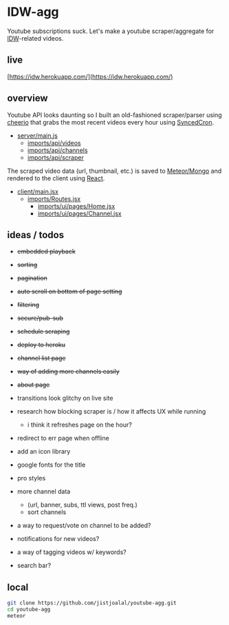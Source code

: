 # IDW-agg
Youtube subscriptions suck. Let's make a youtube scraper/aggregate for 
[IDW](https://en.wikipedia.org/wiki/Eric_Weinstein#Intellectual_dark_web)-related videos.

## live
[https://idw.herokuapp.com/](https://idw.herokuapp.com/)

## overview
Youtube API looks daunting so I built an old-fashioned scraper/parser using
[cheerio](https://github.com/cheeriojs)
that grabs the most recent videos every hour using
[SyncedCron](https://github.com/percolatestudio/meteor-synced-cron).

- [server/main.js](https://github.com/jistjoalal/youtube-agg/blob/master/server/main.js)
  - [imports/api/videos](https://github.com/jistjoalal/youtube-agg/blob/master/imports/api/videos.js)
  - [imports/api/channels](https://github.com/jistjoalal/youtube-agg/blob/master/imports/api/channels.js)
  - [imports/api/scraper](https://github.com/jistjoalal/youtube-agg/blob/master/imports/api/scraper)

The scraped video data (url, thumbnail, etc.) is saved to
[Meteor/Mongo](https://docs.meteor.com/#/full/)
and rendered to the client using
[React](https://reactjs.org/).

- [client/main.jsx](https://github.com/jistjoalal/youtube-agg/blob/master/client/main.jsx)
  - [imports/Routes.jsx](https://github.com/jistjoalal/youtube-agg/blob/master/imports/Routes.jsx)
    - [imports/ui/pages/Home.jsx](https://github.com/jistjoalal/youtube-agg/blob/master/imports/ui/pages/Home.jsx)
    - [imports/ui/pages/Channel.jsx](https://github.com/jistjoalal/youtube-agg/blob/master/imports/ui/pages/Channel.jsx)

## ideas / todos
- <s>embedded playback</s>
- <s>sorting</s>
- <s>pagination</s>
- <s>auto scroll on bottom of page setting</s>
- <s>filtering</s>
- <s>secure/pub-sub</s>
- <s>schedule scraping</s>
- <s>deploy to heroku</s>
- <s>channel list page</s>
- <s>way of adding more channels easily</s>
- <s>about page</s>

- transitions look glitchy on live site
- research how blocking scraper is / how it affects UX while running
  - i think it refreshes page on the hour?
- redirect to err page when offline

- add an icon library
- google fonts for the title
- pro styles

- more channel data
  - (url, banner, subs, ttl views, post freq.)
  - sort channels
- a way to request/vote on channel to be added?
- notifications for new videos?
- a way of tagging videos w/ keywords?
- search bar?

## local
```sh
git clone https://github.com/jistjoalal/youtube-agg.git
cd youtube-agg
meteor
```

